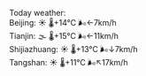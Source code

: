 Today weather:  
Beijing: ☀️   🌡️+14°C 🌬️←7km/h  
Tianjin: 🌫  🌡️+15°C 🌬️←11km/h  
Shijiazhuang: ☀️   🌡️+13°C 🌬️↓7km/h  
Tangshan: ☀️   🌡️+11°C 🌬️↖17km/h  
